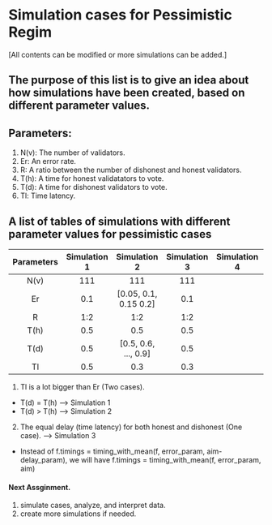 # Simulation cases for Pessimistic Regim
[All contents can be modified or more simulations can be added.]

## The purpose of this list is to give an idea about how simulations have been created, based on different parameter values.

## Parameters:
1. N(v): The number of validators.
2. Er:   An error rate.
3. R:    A ratio between the number of dishonest and honest validators.
4. T(h): A time for honest validatators to vote.
5. T(d): A time for dishonest validators to vote.
6. Tl:   Time latency.

## A list of tables of simulations with different parameter values for pessimistic cases
|Parameters | Simulation 1         | Simulation 2         | Simulation 3         | Simulation 4         | Simulation 5       |
|:---------:|:--------------------:|:--------------------:|:--------------------:|:--------------------:|:------------------:|
|N(v)       |      111             |      111             |      111             |                      |                    |
|Er         |      0.1             |[0.05, 0.1, 0.15 0.2] |      0.1             |                      |                    |
|R          |      1:2             |      1:2             |      1:2             |                      |                    |
|T(h)       |      0.5             |      0.5             |      0.5             |                      |                    |
|T(d)       |      0.5             | [0.5, 0.6, ..., 0.9] |      0.5             |                      |                    |
|Tl         |      0.5             |      0.3             |      0.3             |                      |                    |

1. Tl is a lot bigger than Er (Two cases).
  - T(d) = T(h) --> Simulation 1
  - T(d) > T(h) --> Simulation 2
2. The equal delay (time latency) for both honest and dishonest (One case). --> Simulation 3
  - Instead of f.timings = timing_with_mean(f, error_param, aim-delay_param), we will have f.timings = timing_with_mean(f, error_param, aim)
 
  

#### Next Assginment.
1. simulate cases, analyze, and interpret data.
2. create more simulations if needed.
